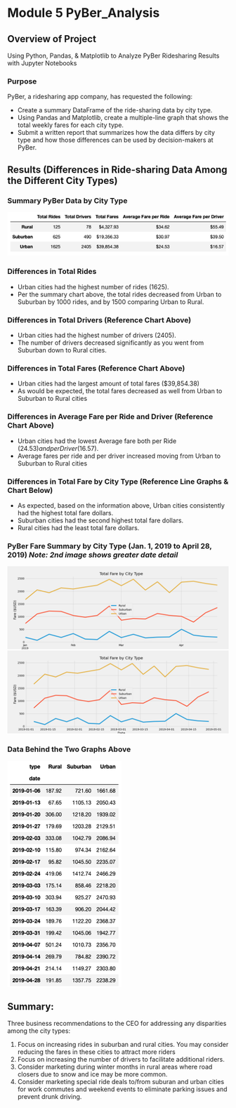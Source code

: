 # Module 5 PyBer_Analysis

## Overview of Project
Using Python, Pandas, & Matplotlib to Analyze PyBer Ridesharing Results with Jupyter Notebooks

### Purpose
PyBer, a ridesharing app company, has requested the following:
* Create a summary DataFrame of the ride-sharing data by city type.
* Using Pandas and Matplotlib, create a multiple-line graph that shows the total weekly fares for each city type.
* Submit a written report that summarizes how the data differs by city type and how those differences can be used by decision-makers at PyBer.
 
## Results (Differences in Ride-sharing Data Among the Different City Types)

### Summary PyBer Data by City Type
![Pyber_summery_DataFrame](analysis/PyBer_summary_analysis.png)

### Differences in Total Rides
* Urban cities had the highest number of rides (1625).
* Per the summary chart above, the total rides decreased from Urban to Suburban by 1000 rides, and by 1500 comparing Urban to Rural.

### Differences in Total Drivers (Reference Chart Above)
* Urban cities had the highest number of drivers (2405).
* The number of drivers decreased significantly as you went from Suburban down to Rural cities.

### Differences in Total Fares (Reference Chart Above)
* Urban cities had the largest amount of total fares ($39,854.38)
* As would be expected, the total fares decreased as well from Urban to Suburban to Rural cities

### Differences in Average Fare per Ride and Driver (Reference Chart Above)
* Urban cities had the lowest Average fare both per Ride ($24.53) and per Driver ($16.57).
* Average fares per ride and per driver increased moving from Urban to Suburban to Rural cities

### Differences in Total Fare by City Type (Reference Line Graphs & Chart Below)
* As expected, based on the information above, Urban cities consistently had the highest total fare dollars.
* Suburban cities had the second highest total fare dollars.
* Rural cities had the least total fare dollars.

### PyBer Fare Summary by City Type (Jan. 1, 2019 to April 28, 2019) ***Note: 2nd image shows greater date detail***
![PyBer_fare_summary](analysis/PyBer_fare_summary.png)   ![PyBer_fare_summary_ObjOr.](analysis/PyBer_fare_summary_object_oriented.png)

### Data Behind the Two Graphs Above
![PyBer_graph_data](analysis/PyBer_graph_data.png)



## Summary: 
Three business recommendations to the CEO for addressing any disparities among the city types:
1. Focus on increasing rides in suburban and rural cities.  You may consider reducing the fares in these cities to attract more riders
2. Focus on increasing the number of drivers to facilitate additional riders.
3. Consider marketing during winter months in rural areas where road closers due to snow and ice may be more common.
4. Consider marketing special ride deals to/from suburan and urban cities for work commutes and weekend events to eliminate parking issues and prevent drunk driving.

